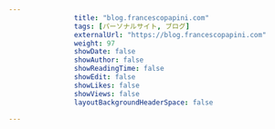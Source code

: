 ---
                title: "blog.francescopapini.com"
                tags: [パーソナルサイト, ブログ]
                externalUrl: "https://blog.francescopapini.com"
                weight: 97
                showDate: false
                showAuthor: false
                showReadingTime: false
                showEdit: false
                showLikes: false
                showViews: false
                layoutBackgroundHeaderSpace: false
                ---

